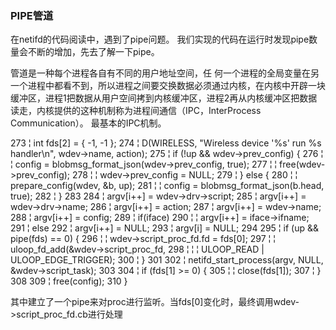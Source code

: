 ### PIPE管道

在netifd的代码阅读中，遇到了pipe问题。
我们实现的代码在运行时发现pipe数量会不断的增加，先去了解一下pipe。

> 
管道是一种每个进程各自有不同的用户地址空间，任 何一个进程的全局变量在另一个进程中都看不到，所以进程之间要交换数据必须通过内核，在内核中开辟一块缓冲区，进程1把数据从用户空间拷到内核缓冲区，进程2再从内核缓冲区把数据读走，内核提供的这种机制称为进程间通信（IPC，InterProcess Communication）。 最基本的IPC机制。

  273 ¦       int fds[2] = { -1, -1 };
   274 ¦       D(WIRELESS, "Wireless device '%s' run %s handler\n", wdev->name, action);
   275 ¦       if (!up && wdev->prev_config) {
   276 ¦       ¦       config = blobmsg_format_json(wdev->prev_config, true);
   277 ¦       ¦       free(wdev->prev_config);
   278 ¦       ¦       wdev->prev_config = NULL;
   279 ¦       } else {
   280 ¦       ¦       prepare_config(wdev, &b, up);
   281 ¦       ¦       config = blobmsg_format_json(b.head, true);
   282 ¦       }
   283 
   284 ¦       argv[i++] = wdev->drv->script;
   285 ¦       argv[i++] = wdev->drv->name;
   286 ¦       argv[i++] = action;
   287 ¦       argv[i++] = wdev->name;
   288 ¦       argv[i++] = config;
   289 ¦       if(iface)
   290 ¦       ¦       argv[i++] = iface->ifname;
   291 ¦       else
   292 ¦             argv[i++] = NULL;
   293 ¦       argv[i] = NULL;
   294 
   295 ¦       if (up && pipe(fds) == 0) {
   296 ¦       ¦       wdev->script_proc_fd.fd = fds[0];
   297 ¦       ¦       uloop_fd_add(&wdev->script_proc_fd,
   298 ¦       ¦       ¦            ULOOP_READ | ULOOP_EDGE_TRIGGER);
   300 ¦       }
   301 
   302 ¦       netifd_start_process(argv, NULL, &wdev->script_task);
   303 
   304 ¦       if (fds[1] >= 0) {
   305 ¦       ¦       close(fds[1]);
   307 ¦       }
   308 
   309 ¦       free(config);
   310 }


其中建立了一个pipe来对proc进行监听。当fds[0]变化时，最终调用wdev->script_proc_fd.cb进行处理